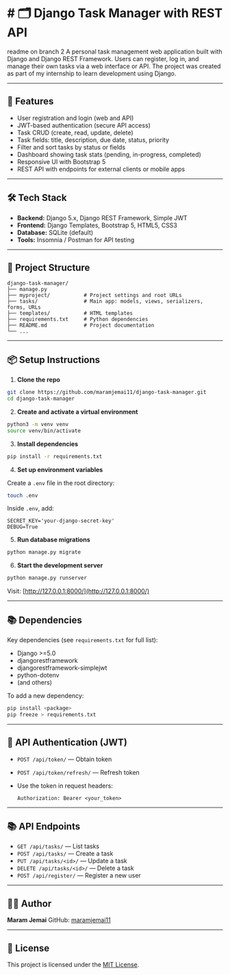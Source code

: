# # 🗂️ Django Task Manager with REST API
readme on branch 2
A personal task management web application built with Django and Django REST Framework. Users can register, log in, and manage their own tasks via a web interface or API. The project was created as part of my internship to learn development using Django.

---

## 🚀 Features

* User registration and login (web and API)
* JWT-based authentication (secure API access)
* Task CRUD (create, read, update, delete)
* Task fields: title, description, due date, status, priority
* Filter and sort tasks by status or fields
* Dashboard showing task stats (pending, in-progress, completed)
* Responsive UI with Bootstrap 5
* REST API with endpoints for external clients or mobile apps

---

## 🛠️ Tech Stack

* **Backend:** Django 5.x, Django REST Framework, Simple JWT
* **Frontend:** Django Templates, Bootstrap 5, HTML5, CSS3
* **Database:** SQLite (default)
* **Tools:** Insomnia / Postman for API testing

---

## 📁 Project Structure

```
django-task-manager/
├── manage.py
├── myproject/           # Project settings and root URLs
├── tasks/               # Main app: models, views, serializers, forms, URLs
├── templates/           # HTML templates
├── requirements.txt     # Python dependencies
├── README.md            # Project documentation
└── ...
```

---

## 📦 Setup Instructions

1. **Clone the repo**

```bash
git clone https://github.com/maramjemai11/django-task-manager.git
cd django-task-manager
```

2. **Create and activate a virtual environment**

```bash
python3 -m venv venv
source venv/bin/activate
```

3. **Install dependencies**

```bash
pip install -r requirements.txt
```

4. **Set up environment variables**

Create a `.env` file in the root directory:

```bash
touch .env
```

Inside `.env`, add:

```env
SECRET_KEY='your-django-secret-key'
DEBUG=True
```

5. **Run database migrations**

```bash
python manage.py migrate
```

6. **Start the development server**

```bash
python manage.py runserver
```

Visit: [http://127.0.0.1:8000/](http://127.0.0.1:8000/)

---

## 📚 Dependencies

Key dependencies (see `requirements.txt` for full list):
- Django >=5.0
- djangorestframework
- djangorestframework-simplejwt
- python-dotenv
- (and others)

To add a new dependency:
```bash
pip install <package>
pip freeze > requirements.txt
```

---

## 🔐 API Authentication (JWT)

* `POST /api/token/` — Obtain token
* `POST /api/token/refresh/` — Refresh token
* Use the token in request headers:

  ```
  Authorization: Bearer <your_token>
  ```

---

## 📚 API Endpoints

* `GET /api/tasks/` — List tasks
* `POST /api/tasks/` — Create a task
* `PUT /api/tasks/<id>/` — Update a task
* `DELETE /api/tasks/<id>/` — Delete a task
* `POST /api/register/` — Register a new user

---

## 🙋‍♀️ Author

**Maram Jemai**
GitHub: [maramjemai11](https://github.com/maramjemai11)

---

## 📝 License

This project is licensed under the [MIT License](LICENSE).
